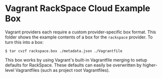 # Vagrant RackSpace Cloud Example Box

Vagrant providers each require a custom provider-specific box format.
This folder shows the example contents of a box for the `rackspace` provider.
To turn this into a box:

```
$ tar cvzf rackspace.box ./metadata.json ./Vagrantfile
```

This box works by using Vagrant's built-in Vagrantfile merging to setup
defaults for RackSpace. These defaults can easily be overwritten by higher-level
Vagrantfiles (such as project root Vagrantfiles).
